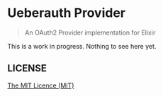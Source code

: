 # Ueberauth Provider

> An OAuth2 Provider implementation for Elixir

This is a work in progress. Nothing to see here yet.

## LICENSE

[The MIT Licence (MIT)](https://raw.githubusercontent.com/ueberauth/ueberauth_provider/master/LICENSE)
